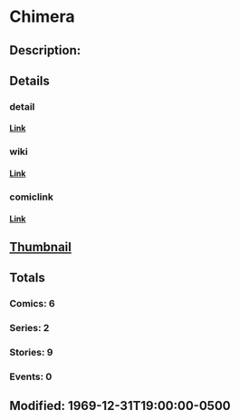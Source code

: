 # Chimera
## Description: 
## Details
### detail
#### [Link](http://marvel.com/characters/428/chimera?utm_campaign=apiRef&utm_source=225578a89fc76f3d20fbffda5d17a88d)
### wiki
#### [Link](http://marvel.com/universe/Chimera_(pirate)?utm_campaign=apiRef&utm_source=225578a89fc76f3d20fbffda5d17a88d)
### comiclink
#### [Link](http://marvel.com/comics/characters/1009237/chimera?utm_campaign=apiRef&utm_source=225578a89fc76f3d20fbffda5d17a88d)
## [Thumbnail](http://i.annihil.us/u/prod/marvel/i/mg/b/40/image_not_available.jpg)
## Totals
### Comics: 6
### Series: 2
### Stories: 9
### Events: 0
## Modified: 1969-12-31T19:00:00-0500